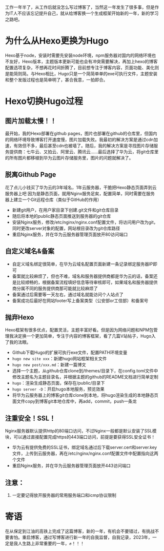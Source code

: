 
工作一年半了，从工作后就没怎么写过博客了，当然这一年发生了很多事，但是作为IT人不应该忘记提升自己，就从给博客换一个生成框架开始新的一年，新的学习之路吧。

# 为什么从Hexo更换为Hugo
Hexo基于node，安装时需要先安装node环境，npm服务器对国内的网络环境也不友好，Hexo版本，主题版本更新可能也会有冲突需要解决，再加上hexo的博客配置选项复杂，不想再花时间折腾了，目前想专注于博客内容，页面功能、美化则是能简则简。与Hexo相比，Hugo只是一个简简单单的exe可执行文件，主题安装和整个发版过程也是简单明了，甚合我意，一拍即合。

# Hexo切换Hugo过程
## 图片加载太慢！！
最开始，我的Hexo部署在github pages，图片也部署在github的仓库里，但国内的网络环境导致博客打开速度慢，图片加载失败。我最初的解决方案是通过cdn加速，有效但不多，最后甚至cdn也被墙了。随后，我的解决方案是寻找图片存储服务提供商：七牛云、又拍云、阿里云、腾讯云......最后选择了华为云，将git仓库里的所有图片都移植到华为云图片存储服务里，图片的问题就解决了。
## 脱离Github Page
花了点儿小钱买了华为云的3年域名，1年云服务器，干脆把Hexo静态页面弄到云服务器上吧
因为是静态页面，就用Nginx服务足矣，配置简单，同时需要在服务器上建立一个Git远程仓库（类似于GitHub的作用）
* 新建git用户，在用户家目录下创建.git文件和git仓库目录
* 随后将本地的public静态页面推送到服务器的git仓库
* 安装Nginx服务，修改/etc/nginx/nginx.conf配置文件，将访问用户改为git，同时更改server对象的配置，网站根目录改为git仓库路径
* 重启Nginx服务，并在华为云服务器管理页面放开80访问端口
## 自定义域名&备案
* 自定义域名绑定很简单，在华为云域名配置页面新建一条记录绑定服务器IP即可
* 备案就比较麻烦了，但也不难，域名和服务器提供商都是华为云的话，备案还是比较顺畅的，根据备案流程填好信息等待审核即可，如果域名和服务器提供商分属不同的服务提供商那可能就比较麻烦了
* 备案通过后需要等一天左右，通过域名就能访问个人站点了
* 备案成功后最好在网站footer写上备案类型（公安部or工信部）和备案号
## 抛弃Hexo
Hexo框架有很多优点，配置灵活，主题丰富好看。但是因为网络问题和NPM包管理我决定换一个更加简单，专注于内容的博客框架，看了几篇V站帖子，Hugo入了我的法眼。
* Github下载Hugo的扩展可执行exe文件，配置PATH环境变量
* `hugo new site xxx`：新建hugo网站框架相关文件
* `hugo new post/xxx.md`：新建一篇博文
* 选择一个主题，从github仓库clone到/themes/目录下，在config.toml文件中修改主题名为主题目录名，并根据主题的github的README文档进行简单定制
* `hugo`：渲染生成静态页面，保存在/public/目录下
* `hugo server -D`：开启hugo本地服务，预览效果
* 将华为云服务器上的博客git仓库clone到本地，将hugo渲染生成的本地静态页面文件copy到博客git本地仓库中，再add，commit，push一条龙
## 注重安全！SSL！
Nginx服务器默认提供http的80端口访问，不过Nginx一般都是默认安装了SSL模块，可以通过直接配置完成https的443端口访问，前提是要获得SSL安全证书！
* 华为云有提供免费的SSL证书，绑定域名通过后下载server.cert和server.key文件，上传到云服务器，再在/etc/nginx/nginx.conf配置文件中配置指向这两个文件
* 重启Nginx服务，并在华为云服务器管理页面放开443访问端口

## 注意：
1. 一定要记得放开服务器的常用服务端口和icmp协议限制

# 寄语
在从保定到江油的高铁上完成了这篇博客，新的一年，有机会不要错过，有挑战不要害怕。重启博客，通过写博客进行新一年的自我监督，自我记录，2023年，一定是我人生路上非常重要的一年，✊！！！